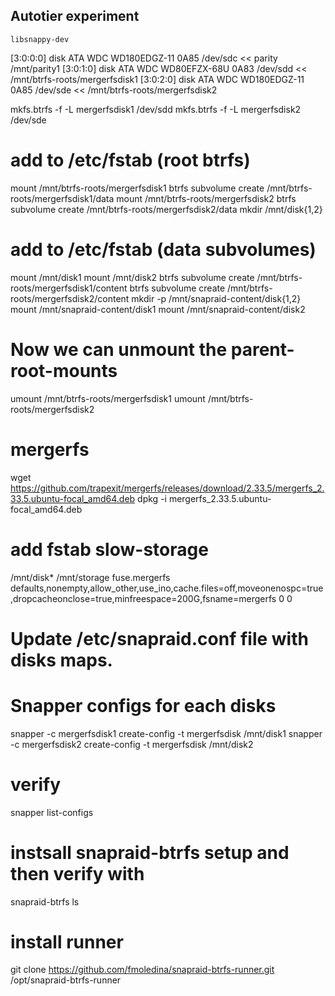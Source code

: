 
## Autotier experiment

```
libsnappy-dev
```

[3:0:0:0]    disk    ATA      WDC WD180EDGZ-11 0A85  /dev/sdc << parity /mnt/parity1
[3:0:1:0]    disk    ATA      WDC WD80EFZX-68U 0A83  /dev/sdd << /mnt/btrfs-roots/mergerfsdisk1
[3:0:2:0]    disk    ATA      WDC WD180EDGZ-11 0A85  /dev/sde << /mnt/btrfs-roots/mergerfsdisk2


mkfs.btrfs -f -L mergerfsdisk1 /dev/sdd
mkfs.btrfs -f -L mergerfsdisk2 /dev/sde
# add to /etc/fstab (root btrfs)
mount /mnt/btrfs-roots/mergerfsdisk1
btrfs subvolume create /mnt/btrfs-roots/mergerfsdisk1/data
mount /mnt/btrfs-roots/mergerfsdisk2
btrfs subvolume create /mnt/btrfs-roots/mergerfsdisk2/data
mkdir /mnt/disk{1,2}
# add to /etc/fstab (data subvolumes)
mount /mnt/disk1
mount /mnt/disk2
btrfs subvolume create /mnt/btrfs-roots/mergerfsdisk1/content
btrfs subvolume create /mnt/btrfs-roots/mergerfsdisk2/content
mkdir -p /mnt/snapraid-content/disk{1,2}
mount /mnt/snapraid-content/disk1
mount /mnt/snapraid-content/disk2
# Now we can unmount the parent-root-mounts
umount /mnt/btrfs-roots/mergerfsdisk1
umount /mnt/btrfs-roots/mergerfsdisk2


# mergerfs
wget https://github.com/trapexit/mergerfs/releases/download/2.33.5/mergerfs_2.33.5.ubuntu-focal_amd64.deb
dpkg -i mergerfs_2.33.5.ubuntu-focal_amd64.deb

# add fstab slow-storage
/mnt/disk* /mnt/storage fuse.mergerfs defaults,nonempty,allow_other,use_ino,cache.files=off,moveonenospc=true,dropcacheonclose=true,minfreespace=200G,fsname=mergerfs 0 0

# Update /etc/snapraid.conf file with disks maps.

# Snapper configs for each disks
snapper -c mergerfsdisk1 create-config -t mergerfsdisk /mnt/disk1
snapper -c mergerfsdisk2 create-config -t mergerfsdisk /mnt/disk2

# verify
snapper list-configs

# instsall snapraid-btrfs setup and then verify with
snapraid-btrfs ls

# install runner
git clone https://github.com/fmoledina/snapraid-btrfs-runner.git /opt/snapraid-btrfs-runner
